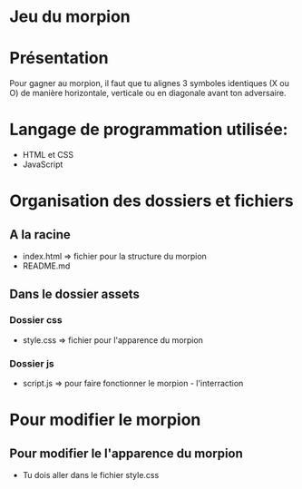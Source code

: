 # Jeu du morpion

# Présentation 
Pour gagner au morpion, il faut que tu alignes 3 symboles identiques (X ou O) de manière horizontale, verticale ou en diagonale avant ton adversaire.  

# Langage de programmation utilisée: 
* HTML et CSS 
* JavaScript

# Organisation des dossiers et fichiers 
## A la racine 
* index.html => fichier pour la structure du morpion 
* README.md 

## Dans le dossier assets 
### Dossier css 
* style.css => fichier pour l'apparence du morpion

### Dossier js 
* script.js => pour faire fonctionner le morpion - l'interraction

# Pour modifier le morpion
## Pour modifier le l'apparence du morpion 
* Tu dois aller dans le fichier style.css  



